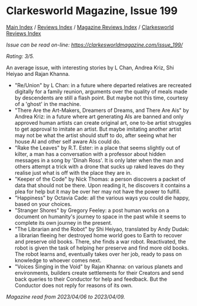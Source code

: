 # Clarkesworld Magazine, Issue 199

[Main Index](../../../README.md) / [Reviews Index](../../README.md) / [Magazine Reviews Index](../README.md) / [Clarkesworld Reviews Index](README.md)

*Issue can be read on-line: <https://clarkesworldmagazine.com/issue_199/>*

*Rating: 3/5.*

An average issue, with interesting stories by L Chan, Andrea Kriz, Shi Heiyao and Rajan Khanna.

- "Re/Union" by L Chan: in a future where departed relatives are recreated digitally for a family reunion, arguments over the quality of meals made by descendents are still a flash point. But maybe not this time, courtesy of a 'ghost' in the machine.
- "There Are the Art-Makers, Dreamers of Dreams, and There Are Ais" by Andrea Kriz: in a future where art generating AIs are banned and only approved human artists can create original art, one to-be artist struggles to get approval to imitate an artist. But maybe imitating another artist may not be what the artist should stuff to do, after seeing what her house AI and other self aware AIs could do.
- "Rake the Leaves" by R.T. Ester: in a place that seems slightly out of kilter, a man has a conversation with a professor about hidden messages in a song by 'Dinah Ross'. It is only later when the man and others attempt a trick with a drone that sucks up raked leaves do they realise just what is off with the place they are in.
- "Keeper of the Code" by Nick Thomas: a person discovers a packet of data that should not be there. Upon reading it, he discovers it contains a plea for help but it may be over her may not have the power to fulfill.
- "Happiness" by Octavia Cade: all the various ways you could die happy, based on your choices.
- "Stranger Shores" by Gregory Feeley: a post human works on a document on humanity's journey to space in the past while it seems to complete its own journey in the present.
- "The Librarian and the Robot" by Shi Heiyao, translated by Andy Dudak: a librarian fleeing her destroyed home world goes to Earth to recover and preserve old books. There, she finds a war robot. Reactivated, the robot is given the task of helping her preserve and find more old books. The robot learns and, eventually takes over her job, ready to pass on knowledge to whoever comes next.
- "Voices Singing in the Void" by Rajan Khanna: on various planets and environments, builders create settlements for their Creators and send back queries to their Conductor for help and feedback. But the Conductor does not reply for reasons of its own.

*Magazine read from 2023/04/06 to 2023/04/09.*
